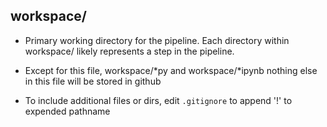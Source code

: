 ## workspace/

- Primary working directory for the pipeline. Each directory within workspace/ likely represents a step in the pipeline.

- Except for this file, workspace/*py and workspace/*ipynb nothing else in this file will be stored in github

- To include additional files or dirs, edit `.gitignore` to append '!' to expended pathname


